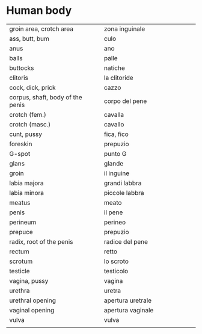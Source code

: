 # Human body 

<table>
<tr>
<td width="50%">groin area, crotch area</td>
<td>zona inguinale</td>
</tr>
<tr>
<td width="50%">ass, butt, bum</td>
<td>culo</td>
</tr>
<tr>
<td width="50%">anus</td>
<td>ano</td>
</tr>
<tr>
<td width="50%">balls</td>
<td>palle</td>
</tr>
<tr>
<td width="50%">buttocks</td>
<td>natiche</td>
</tr>
<tr>
<td width="50%">clitoris</td>
<td>la clitoride</td>
</tr>
<tr>
<td width="50%">cock, dick, prick</td>
<td>cazzo</td>
</tr>
<tr>
<td width="50%">corpus, shaft, body of the penis</td>
<td>corpo del pene</td>
</tr>
<tr>
<td width="50%">crotch (fem.)</td>
<td>cavalla</td>
</tr>
<tr>
<td width="50%">crotch (masc.)</td>
<td>cavallo</td>
</tr>
<tr>
<td width="50%">cunt, pussy</td>
<td>fica, fico</td>
</tr>
<tr>
<td width="50%">foreskin</td>
<td>prepuzio</td>
</tr>
<tr>
<td width="50%">G-spot</td>
<td>punto G</td>
</tr>
<tr>
<td width="50%">glans</td>
<td>glande</td>
</tr>
<tr>
<td width="50%">groin</td>
<td>il inguine</td>
</tr>
<tr>
<td width="50%">labia majora</td>
<td>grandi labbra</td>
</tr>
<tr>
<td width="50%">labia minora</td>
<td>piccole labbra</td>
</tr>
<tr>
<td width="50%">meatus</td>
<td>meato</td>
</tr>
<tr>
<td width="50%">penis</td>
<td>il pene</td>
</tr>
<tr>
<td width="50%">perineum</td>
<td>perineo</td>
</tr>
<tr>
<td width="50%">prepuce</td>
<td>prepuzio</td>
</tr>
<tr>
<td width="50%">radix, root of the penis</td>
<td>radice del pene</td>
</tr>
<tr>
<td width="50%">rectum</td>
<td>retto</td>
</tr>
<tr>
<td width="50%">scrotum</td>
<td>lo scroto</td>
</tr>
<tr>
<td width="50%">testicle</td>
<td>testicolo</td>
</tr>
<tr>
<td width="50%">vagina, pussy</td>
<td>vagina</td>
</tr>
<tr>
<td width="50%">urethra</td>
<td>uretra</td>
</tr>
<tr>
<td width="50%">urethral opening</td>
<td>apertura uretrale</td>
</tr>
<tr>
<td width="50%">vaginal opening</td>
<td>apertura vaginale</td>
</tr>
<tr>
<td width="50%">vulva</td>
<td>vulva</td>
</tr>
<tr>
<td width="50%"></td>
<td></td>
</tr>
</table>
